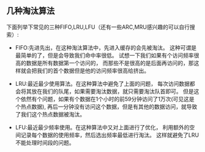 

## 几种淘汰算法

下面列举下常见的三种FIFO,LRU,LFU（还有一些ARC,MRU感兴趣的可以自行搜索）:

- FIFO:先进先出，在这种淘汰算法中，先进入缓存的会先被淘汰。
这种可谓是最简单的了，但是会导致我们命中率很低。
试想一下我们如果有个访问频率很高的数据是所有数据第一个访问的，
而那些不是很高的是后面再访问的，那这样就会把我们的首个数据但是他的访问频率很高给挤出。

- LRU:最近最少使用算法。在这种算法中避免了上面的问题，
每次访问数据都会将其放在我们的队尾，如果需要淘汰数据，就只需要淘汰队首即可。
但是这个依然有个问题，如果有个数据在1个小时的前59分钟访问了1万次(可见这是个热点数据),
再后一分钟没有访问这个数据，但是有其他的数据访问，就导致了我们这个热点数据被淘汰。

- LFU:最近最少频率使用。在这种算法中又对上面进行了优化，
利用额外的空间记录每个数据的使用频率，然后选出频率最低进行淘汰。
这样就避免了LRU不能处理时间段的问题。

